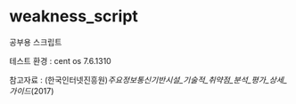# weakness_script


공부용 스크립트

테스트 환경 : cent os 7.6.1310 

참고자료 : (한국인터넷진흥원)_주요정보통신기반시설_기술적_취약점_분석_평가_상세_가이드_(2017)
